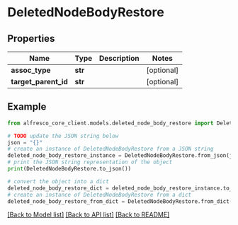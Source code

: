 # DeletedNodeBodyRestore


## Properties

Name | Type | Description | Notes
------------ | ------------- | ------------- | -------------
**assoc_type** | **str** |  | [optional] 
**target_parent_id** | **str** |  | [optional] 

## Example

```python
from alfresco_core_client.models.deleted_node_body_restore import DeletedNodeBodyRestore

# TODO update the JSON string below
json = "{}"
# create an instance of DeletedNodeBodyRestore from a JSON string
deleted_node_body_restore_instance = DeletedNodeBodyRestore.from_json(json)
# print the JSON string representation of the object
print(DeletedNodeBodyRestore.to_json())

# convert the object into a dict
deleted_node_body_restore_dict = deleted_node_body_restore_instance.to_dict()
# create an instance of DeletedNodeBodyRestore from a dict
deleted_node_body_restore_from_dict = DeletedNodeBodyRestore.from_dict(deleted_node_body_restore_dict)
```
[[Back to Model list]](../README.md#documentation-for-models) [[Back to API list]](../README.md#documentation-for-api-endpoints) [[Back to README]](../README.md)


